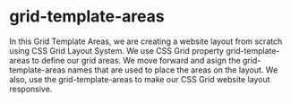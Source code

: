 # grid-template-areas

In this Grid Template Areas, we are creating a website layout from scratch using CSS Grid Layout System.
We use CSS Grid property grid-template-areas to define our grid areas.
We move forward and asign the grid-template-areas names that are used to place the areas on the layout.
We also, use the grid-template-areas to make our CSS Grid website layout responsive.
